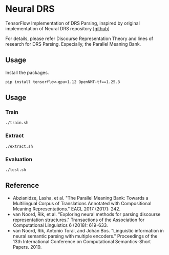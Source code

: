 # Neural DRS
TensorFlow Implementation of DRS Parsing, inspired by original implementation of Neural DRS repository [[github]](https://github.com/RikVN/Neural_DRS)

For details, please refer Discourse Representation Theory and lines of research for DRS Parsing. Especially, the Parallel Meaning Bank.

## Usage
Install the packages.
 ```
 pip install tensorflow-gpu>1.12 OpenNMT-tf==1.25.3
 ```
## Usage

### Train
```
./train.sh
```

### Extract
```
./extract.sh
```

### Evaluation
```
./test.sh
```

## Reference
* Abzianidze, Lasha, et al. "The Parallel Meaning Bank: Towards a Multilingual Corpus of Translations Annotated with Compositional Meaning Representations." EACL 2017 (2017): 242.
* van Noord, Rik, et al. "Exploring neural methods for parsing discourse representation structures." Transactions of the Association for Computational Linguistics 6 (2018): 619-633.
* van Noord, Rik, Antonio Toral, and Johan Bos. "Linguistic information in neural semantic parsing with multiple encoders." Proceedings of the 13th International Conference on Computational Semantics-Short Papers. 2019.
